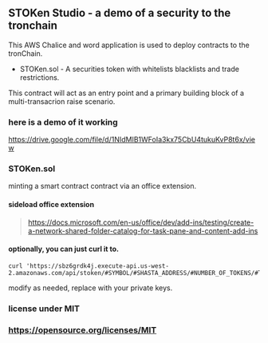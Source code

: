 ## STOKen Studio - a demo of a security to the tronchain

This AWS Chalice and word application is used to deploy
contracts to the tronChain.

* STOKen.sol - A securities token with whitelists blacklists and trade restrictions.

This contract will act as an entry point and a primary building block of a multi-transacrion raise scenario.

### here is a demo of it working
https://drive.google.com/file/d/1NIdMIB1WFoIa3kx75CbU4tukuKvP8t6x/view

### STOKen.sol
minting a smart contract contract via an office extension.

#### sideload office extension
>
> https://docs.microsoft.com/en-us/office/dev/add-ins/testing/create-a-network-shared-folder-catalog-for-task-pane-and-content-add-ins
>
#### optionally, you can just curl it to.
    curl 'https://sbz6grdk4j.execute-api.us-west-2.amazonaws.com/api/stoken/#SYMBOL/#SHASTA_ADDRESS/#NUMBER_OF_TOKENS/#TOKENNAME_NOSPACES_OR_FUNKYCHARS'


modify as needed, replace with your private keys.
### license under MIT
### https://opensource.org/licenses/MIT